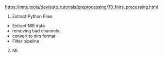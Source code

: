 https://mne.tools/dev/auto_tutorials/preprocessing/70_fnirs_processing.html

1. Extract Python Files
- Extract NIR data
- removing bad channels : 
- convert to nirs format
- Filter pipeline

2. ML